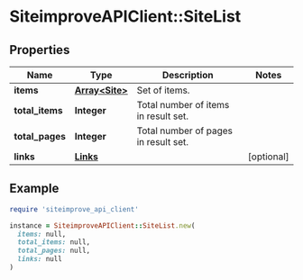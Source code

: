 # SiteimproveAPIClient::SiteList

## Properties

| Name | Type | Description | Notes |
| ---- | ---- | ----------- | ----- |
| **items** | [**Array&lt;Site&gt;**](Site.md) | Set of items. |  |
| **total_items** | **Integer** | Total number of items in result set. |  |
| **total_pages** | **Integer** | Total number of pages in result set. |  |
| **links** | [**Links**](Links.md) |  | [optional] |

## Example

```ruby
require 'siteimprove_api_client'

instance = SiteimproveAPIClient::SiteList.new(
  items: null,
  total_items: null,
  total_pages: null,
  links: null
)
```


